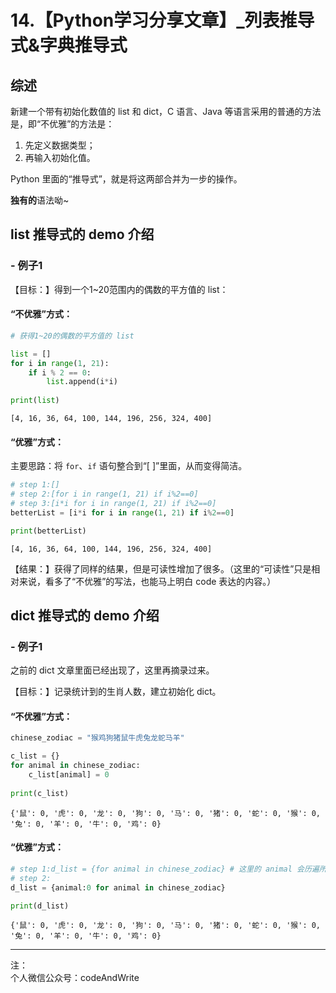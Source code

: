 
# 14.【Python学习分享文章】_列表推导式&字典推导式

## 综述

新建一个带有初始化数值的 list 和 dict，C 语言、Java 等语言采用的普通的方法是，即“不优雅”的方法是：

1. 先定义数据类型；
2. 再输入初始化值。

Python 里面的“推导式”，就是将这两部合并为一步的操作。

**独有的**语法呦~

## list 推导式的 demo 介绍

### - 例子1

【目标：】得到一个1~20范围内的偶数的平方值的 list：

#### “不优雅”方式：


```python
# 获得1~20的偶数的平方值的 list

list = []
for i in range(1, 21):
    if i % 2 == 0:
        list.append(i*i)
        
print(list)
```

    [4, 16, 36, 64, 100, 144, 196, 256, 324, 400]
    

#### “优雅”方式：

主要思路：将 ```for```、```if``` 语句整合到“[ ]”里面，从而变得简洁。


```python
# step 1:[]
# step 2:[for i in range(1, 21) if i%2==0]
# step 3:[i*i for i in range(1, 21) if i%2==0]
betterList = [i*i for i in range(1, 21) if i%2==0]

print(betterList)
```

    [4, 16, 36, 64, 100, 144, 196, 256, 324, 400]
    

【结果：】获得了同样的结果，但是可读性增加了很多。（这里的“可读性”只是相对来说，看多了“不优雅”的写法，也能马上明白 code 表达的内容。）

## dict 推导式的 demo 介绍

### - 例子1

之前的 dict 文章里面已经出现了，这里再摘录过来。

【目标：】记录统计到的生肖人数，建立初始化 dict。

#### “不优雅”方式：


```python
chinese_zodiac = "猴鸡狗猪鼠牛虎兔龙蛇马羊"

c_list = {}
for animal in chinese_zodiac:
    c_list[animal] = 0
    
print(c_list)
```

    {'鼠': 0, '虎': 0, '龙': 0, '狗': 0, '马': 0, '猪': 0, '蛇': 0, '猴': 0, '兔': 0, '羊': 0, '牛': 0, '鸡': 0}
    

#### “优雅”方式：


```python
# step 1:d_list = {for animal in chinese_zodiac} # 这里的 animal 会历遍所有生肖进行指代。
# step 2:
d_list = {animal:0 for animal in chinese_zodiac}

print(d_list)
```

    {'鼠': 0, '虎': 0, '龙': 0, '狗': 0, '马': 0, '猪': 0, '蛇': 0, '猴': 0, '兔': 0, '羊': 0, '牛': 0, '鸡': 0}
    

---
注：  
个人微信公众号：codeAndWrite
